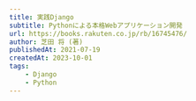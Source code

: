 ```yaml
---
title: 実践Django
subtitle: Pythonによる本格Webアプリケーション開発
url: https://books.rakuten.co.jp/rb/16745476/
author: 芝田 将 (著)
publishedAt: 2021-07-19
createdAt: 2023-10-01
tags: 
    - Django
    - Python
---
```

